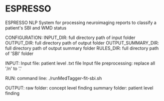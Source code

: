 # ESPRESSO

  ESPRESSO NLP System for processing neuroimaging reports to classify a patient's SBI and WMD status

  CONFIGURATION:
  INPUT_DIR: full directory path of input folder 
  OUTPUT_DIR: full directory path of output folder
  OUTPUT_SUMMARY_DIR: full directory path of output summary folder
  RULES_DIR: full directory path of 'SBI' folder

  INPUT:
  Input file: patient level .txt file
  Input file preprocessing: replace all '/n' to '.'

  RUN:
  command line:
  ./runMedTagger-fit-sbi.sh

  OUTPUT:
  raw folder: concept level finding
  summary folder: patient level finding
